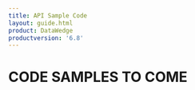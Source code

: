 ```yaml
---
title: API Sample Code 
layout: guide.html
product: DataWedge
productversion: '6.8'
---
```


# CODE SAMPLES TO COME

